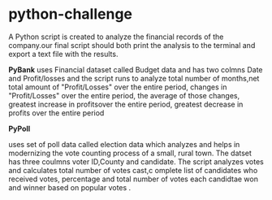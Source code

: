 # python-challenge

A Python script is created to analyze the financial records of the company.our final script should both print the analysis to the terminal and export a text file with the results.

 

**PyBank**
 uses Financial dataset called Budget data and has two colmns Date and Profit/losses and the script runs to analyze total number of months,net total amount of "Profit/Losses" over the entire period, changes in "Profit/Losses" over the entire period, the average of those changes,  greatest increase in profitsover the entire period, greatest decrease in profits  over the entire period




**PyPoll** 

uses set of poll data called election data which analyzes and helps in modernizing the vote counting process of a small, rural town. The datset has three coulmns voter ID,County and candidate. The script analyzes votes and calculates total number of votes cast,c omplete list of candidates who received votes, percentage and total number of votes each candidtae won and winner based on popular votes .

